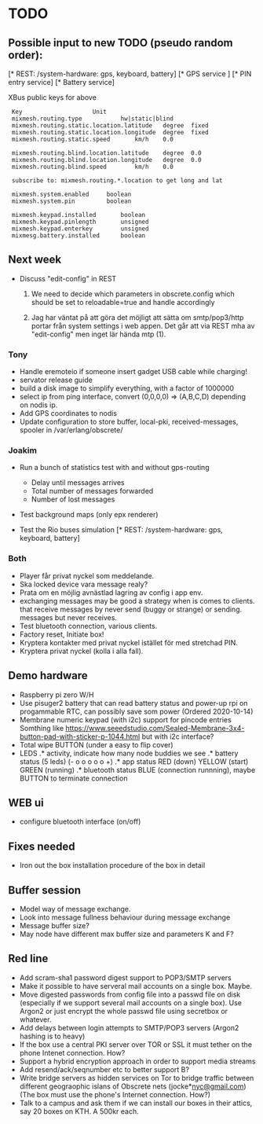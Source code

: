 # TODO

## Possible input to new TODO (pseudo random order):

[* REST: /system-hardware: gps, keyboard, battery]
[* GPS service ]
[* PIN entry service]
[* Battery service]

XBus public keys for above

     Key					Unit
     mixmesh.routing.type			hw|static|blind
     mixmesh.routing.static.location.latitude	degree  fixed
     mixmesh.routing.static.location.longitude	degree  fixed
     mixmesh.routing.static.speed		km/h	0.0

     mixmesh.routing.blind.location.latitude	degree	0.0
     mixmesh.routing.blind.location.longitude	degree	0.0
     mixmesh.routing.blind.speed		km/h	0.0

     subscribe to: mixmesh.routing.*.location to get long and lat

     mixmesh.system.enabled		boolean
     mixmesh.system.pin			boolean

     mixmesh.keypad.installed		boolean
     mixmesh.keypad.pinlength		unsigned
     mixmesh.keypad.enterkey		unsigned
     mixmesg.battery.installed		boolean

## Next week

* Discuss "edit-config" in REST

  1) We need to decide which parameters in obscrete.config which
     should be set to reloadable=true and handle accordingly

  2) Jag har väntat på att göra det möjligt att sätta om
     smtp/pop3/http portar från system settings i web appen. Det går
     att via REST mha av "edit-config" men inget lär hända mtp (1).  

### Tony

* Handle eremoteio if someone insert gadget USB cable while charging!
* servator release guide
* build a disk image to simplify everything, with a factor of 1000000
* select ip from ping interface, convert (0,0,0,0) => (A,B,C,D)
  depending on nodis ip.
* Add GPS coordinates to nodis
* Update configuration to store 
  buffer, local-pki, received-messages, spooler
  in /var/erlang/obscrete/

### Joakim

* Run a bunch of statistics test with and without gps-routing
  * Delay until messages arrives
  * Total number of messages forwarded
  * Number of lost messages

* Test background maps (only epx renderer)
* Test the Rio buses simulation
[* REST: /system-hardware: gps, keyboard, battery]

### Both

* Player får privat nyckel som meddelande.
* Ska locked device vara message realy?
* Prata om en möjlig avnästlad lagring av config i app env.
* exchanging messages may be good a strategy when is comes to clients.
  that receive messages by never send (buggy or strange) or sending.
  messages but never receives.
* Test bluetooth connection, various clients.
* Factory reset, Initiate box!
* Kryptera kontakter med privat nyckel istället för med stretchad PIN.
* Kryptera privat nyckel (kolla i alla fall).

## Demo hardware
* Raspberry pi zero W/H
* Use pisuger2 battery that can read battery status and
  power-up rpi on progammable RTC, can possibly save som power
  (Ordered 2020-10-14)
* Membrane numeric keypad (with i2c) support for pincode entries
 Somthing like <https://www.seeedstudio.com/Sealed-Membrane-3x4-button-pad-with-sticker-p-1044.html> but with i2c interface?
* Total wipe BUTTON (under a easy to flip cover)
* LEDS
.* activity, indicate how many node buddies we see
.* battery status (5 leds) (- o o o o o +)
.* app status RED (down) YELLOW (start) GREEN (running)
.* bluetooth status  BLUE (connection runnning),
maybe BUTTON to terminate connection

## WEB ui
* configure bluetooth interface (on/off)

## Fixes needed

* Iron out the box installation procedure of the box in detail

## Buffer session

* Model way of message exchange.
* Look into message fullness behaviour during message exchange
* Message buffer size?
* May node have different max buffer size and parameters K and F?

## Red line

* Add scram-sha1 password digest support to POP3/SMTP servers
* Make it possible to have serveral mail accounts on a single box. Maybe.
* Move digested passwords from config file into a passwd file on disk (especially if we support several mail accounts on a single box). Use Argon2 or just encrypt the whole passwd file using secretbox or whatever.
* Add delays between login attempts to SMTP/POP3 servers (Argon2 hashing is to heavy)
* If the box use a central PKI server over TOR or SSL it must tether on the phone Intenet connection. How?
* Support a hybrid encryption approach in order to support media streams
* Add resend/ack/seqnumber etc to better support B?
* Write bridge servers as hidden services on Tor to bridge traffic between different geograophic islans of Obscrete nets (jocke*nyc@gmail.com) (The box must use the phone's Internet connection. How?)
* Talk to a campus and ask them if we can install our boxes in their attics, say 20 boxes on KTH. A 500kr each.
